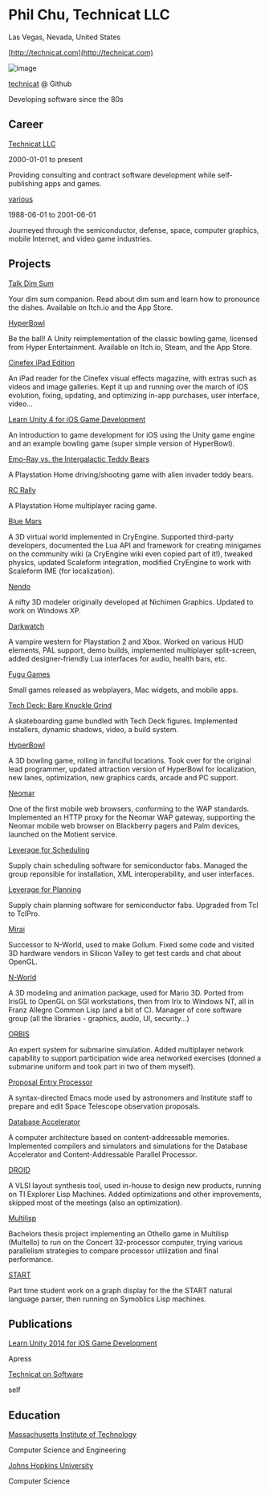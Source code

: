 # Phil Chu, Technicat LLC
Las Vegas, Nevada, United States 

 [http://technicat.com](http://technicat.com)

![image](https://technicat.github.io/images/smallhack.jpg)

 [technicat](https://github.com/technicat) @ Github

Developing software since the 80s
## Career

[Technicat LLC](http://technicat.com)

2000-01-01 to present



Providing consulting and contract software development while self-publishing apps and games.

[various](https://en.wikipedia.org/wiki/Working_for_the_Man_(song))

1988-06-01 to 2001-06-01



Journeyed through the semiconductor, defense, space, computer graphics, mobile Internet, and video game industries.


## Projects

[Talk Dim Sum](http://talkdimsum.com/)

Your dim sum companion. Read about dim sum and learn how to pronounce the dishes. Available on Itch.io and the App Store.

[HyperBowl](http://hyperbowl.rocks/)

Be the ball! A Unity reimplementation of the classic bowling game, licensed from Hyper Entertainment. Available on Itch.io, Steam, and the App Store.

[Cinefex iPad Edition](https://apps.apple.com/us/app/cinefex/id512379220)

An iPad reader for the Cinefex visual effects magazine, with extras such as videos and image galleries. Kept it up and running over the march of iOS evolution, fixing, updating, and optimizing in-app purchases, user interface, video...

[Learn Unity 4 for iOS Game Development](https://www.amazon.com/Learn-Unity-Development-Technology-Action/dp/1430248750)

An introduction to game development for iOS using the Unity game engine and an example bowling game (super simple version of HyperBowl).

[Emo-Ray vs. the Intergalactic Teddy Bears](https://blog.playstation.com/2012/11/26/save-playstation-home-from-teddy-bears/)

A Playstation Home driving/shooting game with alien invader teddy bears.

[RC Rally](https://pshome.fandom.com/wiki/RC_Rally)

A Playstation Home multiplayer racing game.

[Blue Mars](http://bluemars.com/)

A 3D virtual world implemented in CryEngine. Supported third-party developers, documented the Lua API and framework for creating minigames on the community wiki (a CryEngine wiki even copied part of it!), tweaked physics, updated Scaleform integration, modified CryEngine to work with Scaleform IME (for localization).

[Nendo](https://web.archive.org/web/20070628000134/http://www.izware.com/nendo/index.htm)

A nifty 3D modeler originally developed at Nichimen Graphics. Updated to work on Windows XP.

[Darkwatch](https://www.mobygames.com/game/darkwatch)

A vampire western for Playstation 2 and Xbox. Worked on various HUD elements, PAL support, demo builds, implemented multiplayer split-screen, added designer-friendly Lua interfaces for audio, health bars, etc.

[Fugu Games](http://fugugames.com/)

Small games released as webplayers, Mac widgets, and mobile apps.

[Tech Deck: Bare Knuckle Grind](https://archive.org/details/bkg-space-town)

A skateboarding game bundled with Tech Deck figures. Implemented installers, dynamic shadows, video, a build system.

[HyperBowl](https://en.wikipedia.org/wiki/Hyperbowl_Plus!_Edition)

A 3D bowling game, rolling in fanciful locations. Took over for the original lead programmer, updated attraction version of HyperBowl for localization, new lanes, optimization, new graphics cards, arcade and PC support.

[Neomar](https://googlepress.blogspot.com/2000/09/google-search-engine-now-available.html)

One of the first mobile web browsers, conforming to the WAP standards. Implemented an HTTP proxy for the Neomar WAP gateway, supporting the Neomar mobile web browser on Blackberry pagers and Palm devices, launched on the Motient service.

[Leverage for Scheduling](https://spinoff.nasa.gov/spinoff1998/ct11.htm)

Supply chain scheduling software for semiconductor fabs. Managed the group reponsible for installation, XML interoperability, and user interfaces.

[Leverage for Planning]( https://web.archive.org/web/19991105062823/http://www.interval-logic.com/news/lsi.html)

Supply chain planning software for semiconductor fabs. Upgraded from Tcl to TclPro.

[Mirai](https://en.wikipedia.org/wiki/Mirai_(software))

Successor to N-World, used to make Gollum. Fixed some code and visited 3D hardware vendors in Silicon Valley to get test cards and chat about OpenGL.

[N-World](https://en.wikipedia.org/wiki/N-World)

A 3D modeling and animation package, used for Mario 3D. Ported from IrisGL to OpenGL on SGI workstations, then from Irix to Windows NT, all in Franz Allegro Common Lisp (and a bit of C). Manager of core software group (all the libraries - graphics, audio, UI, security...)

[ORBIS](https://www.jhuapl.edu/Content/techdigest/pdf/V23-N04/23-04-Higgins.pdf)

An expert system for submarine simulation. Added multiplayer network capability to support participation wide area networked exercises (donned a submarine uniform and took part in two of them myself).

[Proposal Entry Processor](https://hst-docs.stsci.edu/hpiom/chapter-2-the-basics-of-phase-ii-proposals)

A syntax-directed Emacs mode used by astronomers and Institute staff to prepare and edit Space Telescope observation proposals.

[Database Accelerator](https://www.semanticscholar.org/paper/The-MIT-database-accelerator%3A-2K-TRIT-circuit-Wade-Osler/8265f5f166e20d9bd60ad71fa62f873519fe4a0c)

A computer architecture based on content-addressable memories. Implemented compilers and simulators and simulations for the Database Accelerator and Content-Addressable Parallel Processor.

[DROID](https://www.researchgate.net/publication/3524170_Circuit_optimization_techniques_in_DROID)

A VLSI layout synthesis tool, used in-house to design new products, running on TI Explorer Lisp Machines. Added optimizations and other improvements, skipped most of the meetings (also an optimization).

[Multilisp](https://en.wikipedia.org/wiki/MultiLisp)

Bachelors thesis project implementing an Othello game in Multilisp (Multello) to run on the Concert 32-processor computer, trying various parallelism strategies to compare processor utilization and final performance.

[START](http://start.csail.mit.edu/index.php)

Part time student work on a graph display for the the START natural language parser, then running on Symoblics Lisp machines.


## Publications

[Learn Unity 2014 for iOS Game Development](http://technicat.com/learnunity)

Apress

[Technicat on Software](http://technicat.com/technicat-on-software)

self


## Education

[Massachusetts Institute of Technology](https://mit.edu/)

Computer Science and Engineering

[Johns Hopkins University](https://jhu.edu/)

Computer Science

